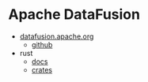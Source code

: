 # Apache DataFusion

- [datafusion.apache.org](https://datafusion.apache.org/)
  - [github](https://github.com/apache/datafusion)
- rust
  - [docs](https://docs.rs/datafusion/latest/datafusion/)
  - [crates](https://crates.io/crates/datafusion)

